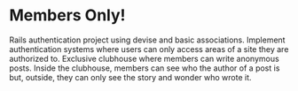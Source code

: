 # Members Only!

Rails authentication project using devise and basic associations. Implement authentication systems where users can only access areas of a site they are authorized to. Exclusive clubhouse where members can write anonymous posts. Inside the clubhouse, members can see who the author of a post is but, outside, they can only see the story and wonder who wrote it.